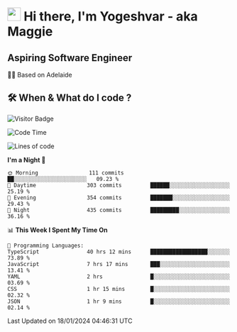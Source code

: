 <h1><img src="https://emojis.slackmojis.com/emojis/images/1531849430/4246/blob-sunglasses.gif?1531849430" width="30"/> Hi there, I'm Yogeshvar - aka Maggie</h1>

## Aspiring Software Engineer
🏂🏻  Based on Adelaide 

## 🛠 When & What do I code ?  

![Visitor Badge](https://visitor-badge.feriirawann.repl.co?username=yogeshvar&repo=yogeshvar&label=Visitors&style=plastic&color=%23457BFF&contentType=svg)

<!--START_SECTION:waka-->
![Code Time](http://img.shields.io/badge/Code%20Time-2%2C607%20hrs%2017%20mins-blue)

![Lines of code](https://img.shields.io/badge/From%20Hello%20World%20I%27ve%20Written-4.1%20million%20lines%20of%20code-blue)

**I'm a Night 🦉** 

```text
🌞 Morning                111 commits         ██░░░░░░░░░░░░░░░░░░░░░░░   09.23 % 
🌆 Daytime                303 commits         ██████░░░░░░░░░░░░░░░░░░░   25.19 % 
🌃 Evening                354 commits         ███████░░░░░░░░░░░░░░░░░░   29.43 % 
🌙 Night                  435 commits         █████████░░░░░░░░░░░░░░░░   36.16 % 
```


📊 **This Week I Spent My Time On** 

```text
💬 Programming Languages: 
TypeScript               40 hrs 12 mins      ██████████████████░░░░░░░   73.89 % 
JavaScript               7 hrs 17 mins       ███░░░░░░░░░░░░░░░░░░░░░░   13.41 % 
YAML                     2 hrs               █░░░░░░░░░░░░░░░░░░░░░░░░   03.69 % 
CSS                      1 hr 15 mins        █░░░░░░░░░░░░░░░░░░░░░░░░   02.32 % 
JSON                     1 hr 9 mins         █░░░░░░░░░░░░░░░░░░░░░░░░   02.14 % 
```


 Last Updated on 18/01/2024 04:46:31 UTC
<!--END_SECTION:waka-->

